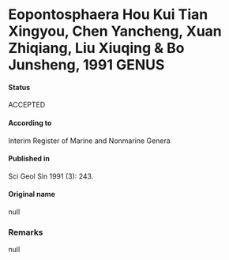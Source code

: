 Eopontosphaera Hou Kui Tian Xingyou, Chen Yancheng, Xuan Zhiqiang, Liu Xiuqing & Bo Junsheng, 1991 GENUS
=======

#### Status
ACCEPTED

#### According to
Interim Register of Marine and Nonmarine Genera

#### Published in
Sci Geol Sin 1991 (3): 243.

#### Original name
null

### Remarks
null